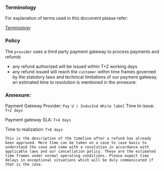 ### Terminology
For explanation of terms used in this document please refer:

[Terminology](../common/terminology.md)


### Policy
The `provider` uses a third party payment gateway to process payments and refunds

* any refund authorized will be issued within T+2 working days
* any refund issued will reach the `customer` within time frames governed by the statutory laws and technical limitations of our payment gateway.
an estimated time to resolution is mentioned in the annexure:

### Annexure:
Payment Gateway Provider: `Pay U / IndusInd White label`
Time to issue: `T+2 days`

Payment gateway SLA: `T+4 days`

Time to realization: `T+6 days`


```
This is the description of the timeline after a refund has already 
been approved. More time can be taken on a case to case basis to 
understand the case and come with a resolution in accordance with 
applicable laws and our cancellation policy. These are the estimated 
time frames under normal operating conditions. Please expect time 
delays in exceptional situations which will be duly communicated if 
that is the case.
```